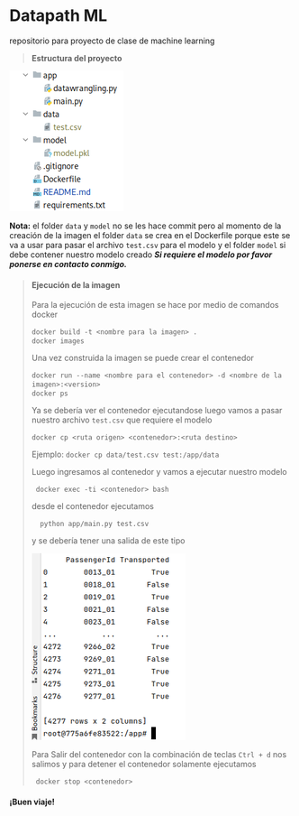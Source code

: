 # Datapath ML
repositorio para proyecto de clase de machine learning

> **Estructura del proyecto**

![img.png](img.png)

**Nota:** el folder `data` y `model` no se les hace commit pero al momento de la creación de la imagen el folder `data` se crea en el Dockerfile porque este se va a usar para pasar el archivo `test.csv` para el modelo y el folder `model` si debe contener nuestro modelo creado ***Si requiere el modelo por favor ponerse en contacto conmigo.***  

> #### Ejecución de la imagen
>Para la ejecución de esta imagen se hace por medio de comandos docker
> ```niginx
> docker build -t <nombre para la imagen> .
> docker images
>```
> Una vez construida la imagen se puede crear el contenedor
> ```nginx
> docker run --name <nombre para el contenedor> -d <nombre de la imagen>:<version>
> docker ps
>```
> Ya se debería ver el contenedor ejecutandose
> luego vamos a pasar nuestro archivo `test.csv` que requiere el modelo
> ```nginx
> docker cp <ruta origen> <contenedor>:<ruta destino>
>```
> Ejemplo:  `docker cp data/test.csv test:/app/data`
> 
> Luego ingresamos al contenedor y vamos a ejecutar nuestro modelo
> ```nginx
>  docker exec -ti <contenedor> bash
>```
> desde el contenedor ejecutamos
> ```nginx
>   python app/main.py test.csv
>```
> y se debería tener una salida de este tipo
>
> ![img_1.png](img_1.png)
> 
> Para Salir del contenedor con la combinación de teclas `Ctrl + d` nos salimos y para detener el contenedor solamente ejecutamos
> ```nginx
>  docker stop <contenedor>
>```

#### ¡Buen viaje!